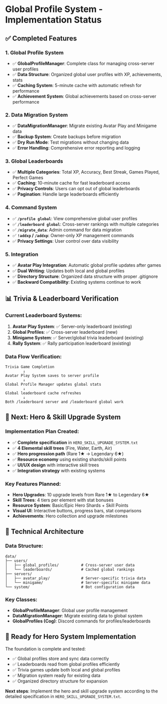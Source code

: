 # Global Profile System - Implementation Status

## ✅ **Completed Features**

### **1. Global Profile System**
- ✅ **GlobalProfileManager**: Complete class for managing cross-server user profiles
- ✅ **Data Structure**: Organized global user profiles with XP, achievements, stats
- ✅ **Caching System**: 5-minute cache with automatic refresh for performance
- ✅ **Achievement System**: Global achievements based on cross-server performance

### **2. Data Migration System**
- ✅ **DataMigrationManager**: Migrate existing Avatar Play and Minigame data
- ✅ **Backup System**: Create backups before migration
- ✅ **Dry Run Mode**: Test migrations without changing data
- ✅ **Error Handling**: Comprehensive error reporting and logging

### **3. Global Leaderboards**
- ✅ **Multiple Categories**: Total XP, Accuracy, Best Streak, Games Played, Perfect Games
- ✅ **Caching**: 10-minute cache for fast leaderboard access
- ✅ **Privacy Controls**: Users can opt out of global leaderboards
- ✅ **Pagination**: Handle large leaderboards efficiently

### **4. Command System**
- ✅ **`/profile global`**: View comprehensive global user profiles
- ✅ **`/leaderboard global`**: Cross-server rankings with multiple categories
- ✅ **`/migrate_data`**: Admin command for data migration
- ✅ **`!addxp` / `/addxp`**: Owner-only XP management commands
- ✅ **Privacy Settings**: User control over data visibility

### **5. Integration**
- ✅ **Avatar Play Integration**: Automatic global profile updates after games
- ✅ **Dual Writing**: Updates both local and global profiles
- ✅ **Directory Structure**: Organized data structure with proper .gitignore
- ✅ **Backward Compatibility**: Existing systems continue to work

## 📊 **Trivia & Leaderboard Verification**

### **Current Leaderboard Systems:**
1. **Avatar Play System**: ✅ Server-only leaderboard (existing)
2. **Global Profiles**: ✅ Cross-server leaderboard (new)
3. **Minigame System**: ✅ Server/global trivia leaderboard (existing)
4. **Rally System**: ✅ Rally participation leaderboard (existing)

### **Data Flow Verification:**
```
Trivia Game Completion
        ↓
Avatar Play System saves to server profile
        ↓
Global Profile Manager updates global stats
        ↓
Global leaderboard cache refreshes
        ↓
Both /leaderboard server and /leaderboard global work
```

## 🎯 **Next: Hero & Skill Upgrade System**

### **Implementation Plan Created:**
- ✅ **Complete specification** in `HERO_SKILL_UPGRADE_SYSTEM.txt`
- ✅ **4 Elemental skill trees** (Fire, Water, Earth, Air)
- ✅ **Hero progression path** (Rare 1★ → Legendary 6★)
- ✅ **Resource economy** using existing shards/skill points
- ✅ **UI/UX design** with interactive skill trees
- ✅ **Integration strategy** with existing systems

### **Key Features Planned:**
- **Hero Upgrades**: 10 upgrade levels from Rare 1★ to Legendary 6★
- **Skill Trees**: 4 tiers per element with stat bonuses
- **Resource System**: Basic/Epic Hero Shards + Skill Points
- **Visual UI**: Interactive buttons, progress bars, stat comparisons
- **Achievements**: Hero collection and upgrade milestones

## 🔧 **Technical Architecture**

### **Data Structure:**
```
data/
├── users/
│   ├── global_profiles/          # Cross-server user data
│   └── leaderboards/             # Cached global rankings
├── servers/
│   ├── avatar_play/              # Server-specific trivia data
│   └── minigame/                 # Server-specific minigame data
└── system/                       # Bot configuration data
```

### **Key Classes:**
- **GlobalProfileManager**: Global user profile management
- **DataMigrationManager**: Migrate existing data to global system
- **GlobalProfiles (Cog)**: Discord commands for profiles/leaderboards

## 🚀 **Ready for Hero System Implementation**

The foundation is complete and tested:
- ✅ Global profiles store and sync data correctly
- ✅ Leaderboards read from global profiles efficiently  
- ✅ Trivia games update both local and global profiles
- ✅ Migration system ready for existing data
- ✅ Organized directory structure for expansion

**Next steps**: Implement the hero and skill upgrade system according to the detailed specification in `HERO_SKILL_UPGRADE_SYSTEM.txt`.
